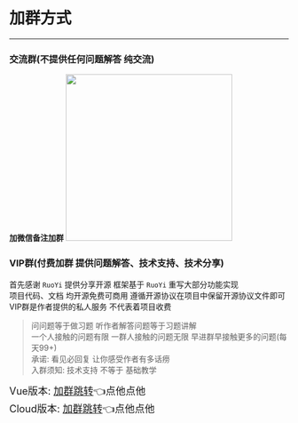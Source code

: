 # 加群方式
- - -
### 交流群(不提供任何问题解答 纯交流)

**加微信备注加群**
<img src="https://foruda.gitee.com/images/1680762410689884638/60b546ca_1766278.png" width="300" height="300">

### VIP群(付费加群 提供问题解答、技术支持、技术分享)

首先感谢 `RuoYi` 提供分享开源 框架基于 `RuoYi` 重写大部分功能实现<br>
项目代码、文档 均开源免费可商用 遵循开源协议在项目中保留开源协议文件即可<br>
VIP群是作者提供的私人服务 不代表着项目收费

> 问问题等于做习题 听作者解答问题等于习题讲解<br>
> 一个人接触的问题有限 一群人接触的问题无限 早进群早接触更多的问题(每天99+)<br>
> 承诺: 看见必回复 让你感受作者有多话痨<br>
> 入群须知: 技术支持 不等于 基础教学<br>

<font size="4">Vue版本: [加群跳转](/ruoyi-vue-plus/other/group_chat.md)👈点他点他</font>
<br>
<font size="4">Cloud版本: [加群跳转](/ruoyi-cloud-plus/other/group_chat.md)👈点他点他</font>